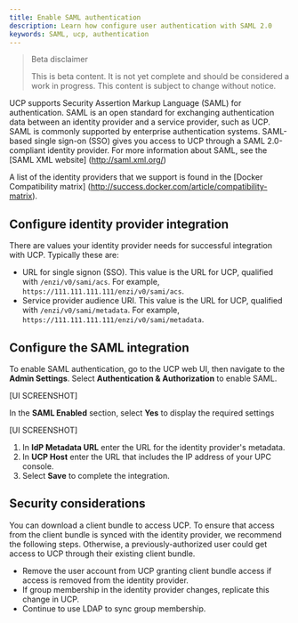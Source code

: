 ```yaml
---
title: Enable SAML authentication
description: Learn how configure user authentication with SAML 2.0
keywords: SAML, ucp, authentication
---
```


> Beta disclaimer
>
> This is beta content. It is not yet complete and should be considered a work in progress. This content is subject to change without notice.

UCP supports Security Assertion Markup Language (SAML) for authentication. SAML is an open standard for exchanging authentication data between an identity provider and a service provider, such as UCP. SAML is commonly supported by enterprise authentication systems. SAML-based single sign-on (SSO) gives you access to UCP through a SAML 2.0-compliant identity provider. For more information about SAML, see the [SAML XML website] (http://saml.xml.org/)

A list of the identity providers that we support is found in the [Docker Compatibility matrix] (http://success.docker.com/article/compatibility-matrix).

## Configure identity provider integration

There are values your identity provider needs for successful integration with UCP. Typically these are:

- URL for single signon (SSO). This value is the URL for UCP, qualified with `/enzi/v0/sami/acs`. For example, `https://111.111.111.111/enzi/v0/sami/acs`.
- Service provider audience URI. This value is the URL for UCP, qualified with `/enzi/v0/sami/metadata`. For example, `https://111.111.111.111/enzi/v0/sami/metadata`.

## Configure the SAML integration

To enable SAML authentication, go to the UCP web UI, then navigate to the **Admin Settings**. Select **Authentication & Authorization** to enable SAML.

[UI SCREENSHOT]

In the **SAML Enabled** section, select **Yes** to display the required settings

[UI SCREENSHOT]

1. In **IdP Metadata URL** enter the URL for the identity provider's metadata.
2. In **UCP Host** enter the URL that includes the IP address of your UPC console.
3. Select **Save** to complete the integration.

## Security considerations

You can download a client bundle to access UCP. To ensure that access from the client bundle is synced with the identity provider, we recommend the following steps. Otherwise, a previously-authorized user could get access to UCP through their existing client bundle.

- Remove the user account from UCP granting client bundle access if access is removed from the identity provider.
- If group membership in the identity provider changes, replicate this change in UCP.
- Continue to use LDAP to sync group membership.
